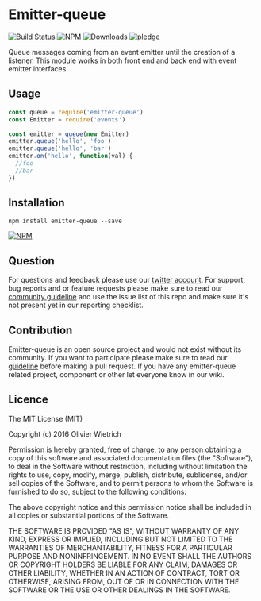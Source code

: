 # Emitter-queue

[![Build Status](https://travis-ci.org/bredele/emitter-queue.svg?branch=master)](https://travis-ci.org/bredele/emitter-queue)
[![NPM](https://img.shields.io/npm/v/emitter-queue.svg?style=flat-square)](https://www.npmjs.com/package/emitter-queue)
[![Downloads](https://img.shields.io/npm/dm/emitter-queue.svg?style=flat-square)](http://npm-stat.com/charts.html?package=emitter-queue)
[![pledge](https://bredele.github.io/contributing-guide/community-pledge.svg)](https://github.com/bredele/contributing-guide/blob/master/community.md)

Queue messages coming from an event emitter until the creation of a listener. This module works in both front end and back end with event emitter interfaces.

## Usage

```js
const queue = require('emitter-queue')
const Emitter = require('events')

const emitter = queue(new Emitter)
emitter.queue('hello', 'foo')
emitter.queue('hello', 'bar')
emitter.on('hello', function(val) {
  //foo
  //bar
})
```

## Installation

```shell
npm install emitter-queue --save
```

[![NPM](https://nodei.co/npm/emitter-queue.png)](https://nodei.co/npm/emitter-queue/)

## Question

For questions and feedback please use our [twitter account](https://twitter.com/bredeleca). For support, bug reports and or feature requests please make sure to read our
<a href="https://github.com/bredele/contributing-guide/blob/master/community.md" target="_blank">community guideline</a> and use the issue list of this repo and make sure it's not present yet in our reporting checklist.

## Contribution

Emitter-queue is an open source project and would not exist without its community. If you want to participate please make sure to read our <a href="https://github.com/bredele/contributing-guide/blob/master/community.md" target="_blank">guideline</a> before making a pull request. If you have any emitter-queue related project, component or other let everyone know in our wiki.


## Licence

The MIT License (MIT)

Copyright (c) 2016 Olivier Wietrich

Permission is hereby granted, free of charge, to any person obtaining a copy
of this software and associated documentation files (the "Software"), to deal
in the Software without restriction, including without limitation the rights
to use, copy, modify, merge, publish, distribute, sublicense, and/or sell
copies of the Software, and to permit persons to whom the Software is
furnished to do so, subject to the following conditions:

The above copyright notice and this permission notice shall be included in all
copies or substantial portions of the Software.

THE SOFTWARE IS PROVIDED "AS IS", WITHOUT WARRANTY OF ANY KIND, EXPRESS OR
IMPLIED, INCLUDING BUT NOT LIMITED TO THE WARRANTIES OF MERCHANTABILITY,
FITNESS FOR A PARTICULAR PURPOSE AND NONINFRINGEMENT. IN NO EVENT SHALL THE
AUTHORS OR COPYRIGHT HOLDERS BE LIABLE FOR ANY CLAIM, DAMAGES OR OTHER
LIABILITY, WHETHER IN AN ACTION OF CONTRACT, TORT OR OTHERWISE, ARISING FROM,
OUT OF OR IN CONNECTION WITH THE SOFTWARE OR THE USE OR OTHER DEALINGS IN THE
SOFTWARE.
